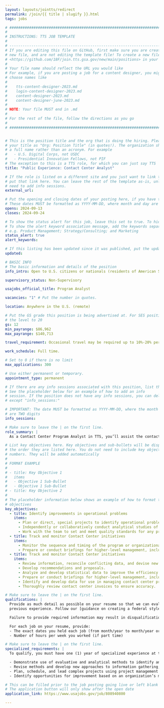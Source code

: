 ```yaml
---
layout: layouts/jointts/redirect
permalink: /join/{{ title | slugify }}.html
tags: jobs

# ###############################################################################
#                                                                              #
# INSTRUCTIONS: TTS JOB TEMPLATE                                               #
#                                                                              #
# -----------------------------------------------------------------------------#
# If you are editing this file on GitHub, first make sure you are creating a   #
# new file, and are not editing the template file! To create a new file, go to #
# <https://github.com/18F/join.tts.gsa.gov/new/main/positions> in your browser #
#                                                                              #
# Your file name should reflect the URL you would like                         #
# For example, if you are posting a job for a content designer, you might      #
# choose names like                                                            #
#                                                                              #
#    tts-content-designer-2023.md                                              #
#    login-content-designer-2023.md                                            #
#    content-designer-2023.md                                                  #
#    content-designer-june-2023.md                                             #
#                                                                              #
# NOTE: Your file MUST end in .md                                              #
#                                                                              #
# For the rest of the file, follow the directions as you go                    #
#                                                                              #
# ###############################################################################


# This is the position title and the org that is doing the hiring. Please format
# your title as "Org: Position Title" (in quotes!). The organization should be
# a full name rather than an acronym. For example
#   - U.S. Digital Corps, not USDC
#   - Presidential Innovation Fellows, not PIF
# The exception to this is a TTS role, for which you can just say TTS
title: "Public Experience: Contact Center Analyst"

# If the role is listed on a different site and you just want to link to it,
# put that link here. You can leave the rest of the template as-is, unless you
# need to add info sessions.
external_url:

# Put the opening and closing dates of your posting here, if you have them
# These dates MUST be formatted as YYYY-MM-DD, where month and day are 2-digits
opens: 2024-09-13
closes: 2024-09-24 

# To show the status alert for this job, leave this set to true. To hide it, change to false
# To show the alert keyword association message, add the keywords separated by a semi-colon
# e.g. Product Management; Strategy/Consulting; and Marketing
status_alert: true
alert_keywords:

# If this listing has been updated since it was published, put the updated date below in YYYY-MM-DD   # format
updated:

# BASIC INFO
# The basic information and details of the position
info_intro: Open to U.S. citizens or nationals (residents of American Samoa and Swains Island). Subject to background check. Full information is available on [USAJOBS](https://www.usajobs.gov/job/808940800).

supervisory_status: Non-Supervisory

usajobs_official_title: Program Analyst

vacancies: "1" # Put the number in quotes.

location: Anywhere in the U.S. (remote)

# Put the GS grade this position is being advertised at. For SES positions, set
# the level to 20
gs: 12
min_payrange: $86,962
max_payrange: $140,713

travel_requirement: Occasional travel may be required up to 10%-20% per year.

work_schedule: Full time.

# Set to 0 if there is no limit
max_applications: 300

# Use either permanent or temporary.
appointment_type: permanent

# If there are any info sessions associated with this position, list them here
# See the placeholder below for an example of how to add an info
# session. If the position does not have any info sessions, you can delete everything
# except "info_sessions:"

# IMPORTANT: The date MUST be formatted as YYYY-MM-DD, where the month and day
# are TWO digits
info_sessions:

# Make sure to leave the | on the first line.
role_summary: |
  As a Contact Center Program Analyst in TTS, you’ll assist the contact center in analyzing call metrics and other data provided by systems or contractors. TTS has a wide range of programs that further the organization’s mission, many of which operate on a reimbursable basis, including the USAGov Contact Center. You’ll assist the contact center team in reconciling the contract budget for the program after reviewing invoices. To meet these goals, you’ll iterate on current processes and participate in establishing new and more efficient ways to operate at the contact center. Success in this role requires analytical skills, organizational & policy knowledge, an aptitude for relationship building - especially with our internal partners, and a love of spreadsheets!

# List key objectives here. Key objectives and sub-bullets will be displayed in
# the order they are listed here. You do not need to include key objective
# numbers. They will be added automatically
#
# FORMAT EXAMPLE
#
# - title: Key Objective 1
#   items
#   - Objective 1 Sub-Bullet
#   - Objective 1 Sub-Bullet
# - title: Key Objective 2
#
# The placeholder information below shows an example of how to format the key
# objectives
key_objectives:
  - title: Identify improvements in operational problems
    items:
      - Plan or direct, special projects to identify operational problems, evaluate solutions, and recommend actions within the contact center.
      - Independently or collaboratively conduct analytical studies of functional activities or programs.
      - Work with the team to set and meet quality standards for any product you build.
  - title: Track and monitor Contact Center initiatives
    items:
      - Monitor the sequence and timing of the program or organizational milestones on contact center initiatives.
      - Prepare or conduct briefings for higher-level management, including analysis, recommendations or action plans, and guidance for implementation.
  - title: Track and monitor Contact Center initiatives
    items:
      - Review information, reconcile conflicting data, and devise new or modified methods to analyze findings.
      - Develop recommendations and proposals.
      - Analyze and develop statistical data to improve the efficiency and effectiveness of programs or internal support operations for contact center quality management.
      - Prepare or conduct briefings for higher-level management, including analysis, recommendations or action plans, and guidance for implementation.
      - Identify and develop data for use in managing contact center programs.
      - Thoroughly review contact center invoices to ensure accuracy.

# Make sure to leave the | on the first line.
qualifications: |
  Provide as much detail as possible on your resume so that we can evaluate your
  previous experience. Follow our [guidance on creating a federal style resume.](https://join.tts.gsa.gov/resume/)

  Failure to provide required information may result in disqualification.

  For each job on your resume, provide:
  - The exact dates you held each job (from month/year to month/year or “present”)
  - Number of hours per week you worked (if part time)

# Make sure to leave the | on the first line.
specialized_requirements: |
  To qualify, you must have one (1) year of specialized experience at the next lower GS-grade (or equivalent). Specialized experience is defined as follows:

  - Demonstrate use of evaluative and analytical methods to identify and measure progress;
  - Revise methods and develop new approaches to information gathering;
  - Plan, schedule, and lead complex projects using project management techniques;
  - Identify opportunities for improvement based on an organization’s mission, practices, and procedures.

# This can be filled prior to the job posting going live or left blank #
# The application button will only show after the open date            #
application_link: https://www.usajobs.gov/job/808940800

---
```

